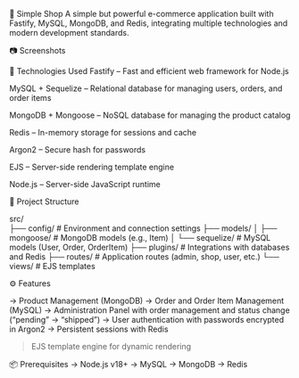 🛒 Simple Shop
A simple but powerful e-commerce application built with Fastify, MySQL, MongoDB, and Redis, integrating multiple technologies and modern development standards.

📷 Screenshots

🚀 Technologies Used
Fastify – Fast and efficient web framework for Node.js

MySQL + Sequelize – Relational database for managing users, orders, and order items

MongoDB + Mongoose – NoSQL database for managing the product catalog

Redis – In-memory storage for sessions and cache

Argon2 – Secure hash for passwords

EJS – Server-side rendering template engine

Node.js – Server-side JavaScript runtime

📂 Project Structure

src/  
├── config/  # Environment and connection settings
├── models/
│ ├── mongoose/ # MongoDB models (e.g., Item)
│ └── sequelize/ # MySQL models (User, Order, OrderItem)
├── plugins/ # Integrations with databases and Redis
├── routes/ # Application routes (admin, shop, user, etc.)
└── views/ # EJS templates

⚙️ Features

-> Product Management (MongoDB)
-> Order and Order Item Management (MySQL)
-> Administration Panel with order management and status change (“pending” → “shipped”)
-> User authentication with passwords encrypted in Argon2
-> Persistent sessions with Redis

> EJS template engine for dynamic rendering

📦 Prerequisites
-> Node.js v18+
-> MySQL
-> MongoDB
-> Redis
